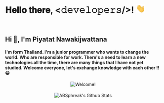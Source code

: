 <div align="left"><br>
<h1 align="left"> 𝐇𝐞𝐥𝐥𝐨 𝐭𝐡𝐞𝐫𝐞, <𝚍𝚎𝚟𝚎𝚕𝚘𝚙𝚎𝚛𝚜/>! <img src="https://github.com/ABSphreak/ABSphreak/blob/master/gifs/Hi.gif" width="30px"></h1>
</div><br>

<div align="left" width="500">
<h2 align="left">Hi 👋, I'm Piyatat Nawakijwattana</h2>
<h4 align="left">I'm form Thailand. I'm a junior programmer who wants to change the world. Who are responsible for work. There's a need to learn a new technologies all the time, there are many things that I have not yet studied. Welcome everyone, let's exchange knowledge with each other !! 😀</h4>
</div>
<center>
<div align="center" width="500">
<img src="https://camo.githubusercontent.com/f96fe25b150c6d62d6ff99b9f21006595c8cd757a24ebddf9d158297337cf6d1/68747470733a2f2f6d656469612e67697068792e636f6d2f6d656469612f31334867774773584630616947592f67697068792e676966" alt="Welcome!" width="495" align="center"/>
<br><br>
<img align="center" src="https://github-readme-stats.vercel.app/api?username=piyatat-source&show_icons=true&theme=react" alt="ABSphreak's Github Stats">
</div>
</center>
